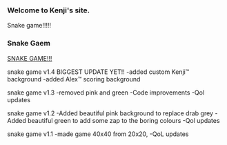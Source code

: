 ### Welcome to Kenji's site.
Snake game!!!!!

### Snake Gaem
[SNAKE GAME!!!](snakegame.html)

snake game v1.4
BIGGEST UPDATE YET!!
-added custom Kenji™ background
-added Alex™ scoring background

snake game v1.3
-removed pink and green
-Code improvements
-Qol updates

snake game v1.2
-Added beautiful pink background to replace drab grey
-Added beautiful green to add some zap to the boring colours
-Qol updates


snake game v1.1
-made game 40x40 from 20x20,
-QoL updates
